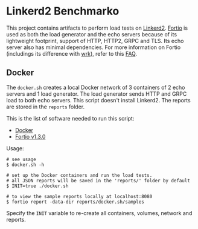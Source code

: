 # Linkerd2 Benchmarko
This project contains artifacts to perform load tests on [Linkerd2](https://linkerd.io/). [Fortio](https://fortio.org/) is used as both the load generator and the echo servers because of its lightweight footprint, support of HTTP, HTTP2, GRPC and TLS. Its echo server also has minimal dependencies. For more information on Fortio (includings its difference with [wrk](https://github.com/wg/wrk)), refer to this [FAQ](https://github.com/fortio/fortio/wiki/FAQ#i-want-to-get-the-best-results-what-flags-should-i-pass).

## Docker
The `docker.sh` creates a local Docker network of 3 containers of 2 echo servers and 1 load generator. The load generator sends HTTP and GRPC load to both echo servers. This script doesn't install Linkerd2. The reports are stored in the `reports` folder.

This is the list of software needed to run this script:

* [Docker](https://docs.docker.com/install/linux/docker-ce/ubuntu/)
* [Fortio v1.3.0](https://github.com/fortio/fortio)

Usage:
```
# see usage
$ docker.sh -h

# set up the Docker containers and run the load tests.
# all JSON reports will be saved in the 'reports/' folder by default
$ INIT=true ./docker.sh

# to view the sample reports locally at localhost:8080
$ fortio report -data-dir reports/docker.sh/samples
```
Specify the `INIT` variable to re-create all containers, volumes, network and reports.
